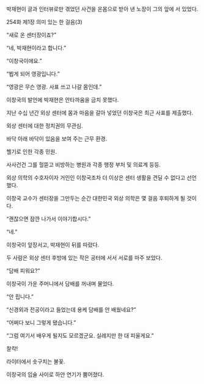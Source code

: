 박재현이 글과 인터뷰로만 겪었던 사건을 온몸으로 받아 낸 노장이 그의 앞에 서 있었다.

254화 제1장 의미 있는 한 걸음(3)

“새로 온 센터장이죠?”

“네, 박재현이라고 합니다.”

“이창국이에요.”

“뵙게 되어 영광입니다.”

“영광은 무슨 영광. 사표 쓰고 나갈 몸인데.”

이창국의 발언에 박재현은 안타까움을 금치 못했다.

지난 수십 년간 외상 센터에 몸과 마음을 갈아 넣었던 이창국은 최근 사표를 제출했다.

외상 센터에 대한 정치권의 무관심.

바닥 아래 바닥이 있음을 보여 주는 근무 환경.

헬기로 인한 각종 민원.

사사건건 그를 헐뜯고 비방하는 병원과 각종 행정 부처 및 의료계 등등.

외상 의학의 수호자이자 거인인 이창국조차 더 이상은 센터 생활을 견딜 수 없다고 선언했다.

이창국 교수가 센터장을 그만두는 순간 대한민국 외상 의학은 몇 걸음 후퇴하게 될 것이다.

“괜찮으면 잠깐 나가서 이야기합시다.”

“네.”

이창국이 앞장서고, 박재현이 뒤를 따랐다.

두 사람은 외상 센터 후방에 있는 작은 공터에 서서 서로를 마주 보았다.

“담배 피워요?”

이창국이 가운 주머니에서 담배를 꺼내며 물었다.

“안 핍니다.”

“신경외과 전공이라고 들었는데 용케 담배를 안 배웠네요?”

“어쩌다 보니 그렇게 됐습니다.”

“그럼 여기서 배우게 될지도 모르겠군요. 실례지만 한 대 피울게요.”

찰칵!

라이터에서 솟구치는 불꽃.

이창국의 입술 사이로 하얀 연기가 뿜어졌다.